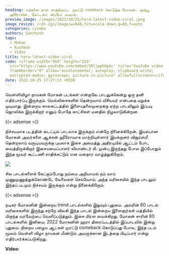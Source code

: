 ```yaml
---
heading: எத்தனை நாள் காத்திருப்பு. முரட்டு comeback கொடுத்த மோகன். குஷ்பூ
  ஹீரோயின். லேட்டஸ்ட் வீடியோ வைரல்.
preview_image: /images/2022/10/25/hara-latest-video-viral.jpeg
image_resize: /cdn-cgi/image/w=640,fit=scale-down,q=80,f=auto
categories: cinema
authors: Santhosh
tags:
  - Mohan
  - Kushboo
  - Video
title: hara-latest-video-viral
code: <iframe width="560" height="315"
  src="https://www.youtube.com/embed/SRljpphGpkc" title="YouTube video player"
  frameborder="0" allow="accelerometer; autoplay; clipboard-write;
  encrypted-media; gyroscope; picture-in-picture" allowfullscreen></iframe>
date: 2022-10-25 17:27:13 +0530
---
```

வெள்ளிவிழா நாயகன் மோகன் படங்கள் என்றாலே பாடலுக்கென்று ஒரு தனி எதிர்பார்ப்பு இருக்கும். மெல்லிசைகளில் தென்றலாய் வீசியவர் என்பதை மறுக்க முடியாது. இன்றைய காலகட்டத்தில் இளையதலைமுறைக்கு ஏற்ற பாடலிலும் இப்படி ஜொலிக்க இருக்கிறார் எனும் போதே காட்சிகள் மனதில் நிழலாடுகின்றன.

{{< adsense >}}

நிச்சயமாக படத்தின் டைட்டில் பாடலாக இருக்கும் என்றே நினைக்கிறேன். இயல்பான மோகன் அவர்களை ஆக்சன் ஹீரோவாக மாற்றியுள்ளார் இயக்குனர் விஜய்ஸ்ரீ. தென்றலாய் வருடியவருக்கு புயலாக இசை அமைத்து அதிரடியில் ஆட்டம் போட வைத்திருக்கிறார் இசையமைப்பாளர் லியாண்டர் லீ. முன்பு இருந்தது போல இப்போதும் இந்த மூவர் கூட்டணி சாதிக்கட்டும் என மனதார வாழ்த்துகிறோம்.

![](/images/2022/10/25/hara-latest-video-viral-1.jpeg)

சில பாடல்களைக் கேட்கும்போது நம்மை அறியாமல் நம் வாய் முணுமுணுத்துக்கொண்டே வேலைகள் செய்வோம்.  அந்த வரிசையில் இந்த பாடலும் இந்தப் படமும் நிச்சயம் இருக்கும் என்று நினைக்கிறோம். 

{{< adsense >}}

நடிகர் மோகனின் இன்றைய trend பாடல்களில் இதுவும் புதுமை. அவரின் 80 பாடல் வரிசைகளில் இருந்து சற்றே விலகி இந்த பாடல் இன்றைய இளைஞர்கள் மத்தியில் மிகுந்த வரவேற்பை வெளிப்படுத்தும். இசை மிரள வைக்கிறது.  மோகன் சாரின் 80 பாடல்களில் இனிமை, 2022 மோகனின் ஹரா திரைப்படத்தில் இப்பாடலில் இன்று புதுமை. நிறைய பழைய ஆட்கள் முரட்டு comeback கொடுப்பது போல, இந்த படம் மூலம் வெள்ளி விழா நாயகன் மீண்டும் அவருக்கான இடத்தை பிடிப்பார் என்று எதிர்பார்க்கப்படுகிறது. 

**V﻿ideo:**